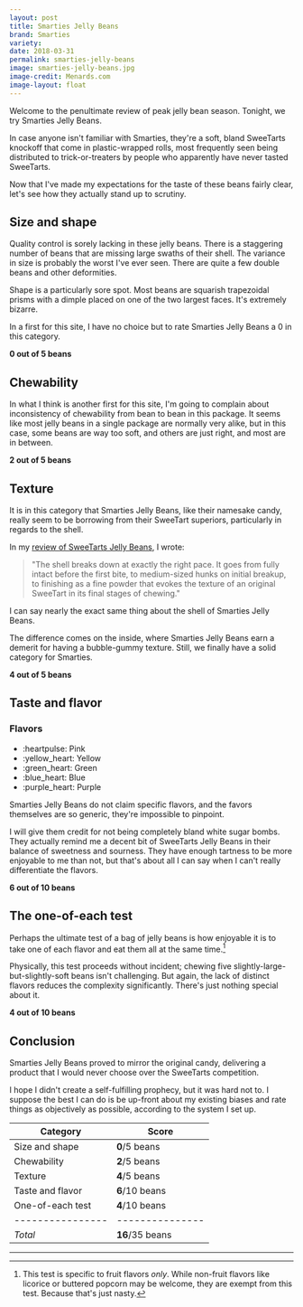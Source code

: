 ```yaml
---
layout: post
title: Smarties Jelly Beans
brand: Smarties
variety:
date: 2018-03-31
permalink: smarties-jelly-beans
image: smarties-jelly-beans.jpg
image-credit: Menards.com
image-layout: float
---
```


Welcome to the penultimate review of peak jelly bean season.
Tonight, we try Smarties Jelly Beans.

In case anyone isn't familiar with Smarties,
they're a soft, bland SweeTarts knockoff
that come in plastic-wrapped rolls,
most frequently seen being distributed to trick-or-treaters
by people who apparently have never tasted SweeTarts.

Now that I've made my expectations for the taste of these beans fairly clear,
let's see how they actually stand up to scrutiny.


## Size and shape

Quality control is sorely lacking in these jelly beans.
There is a staggering number of beans that are
missing large swaths of their shell.
The variance in size is probably the worst I've ever seen.
There are quite a few double beans and other deformities.

Shape is a particularly sore spot.
Most beans are squarish trapezoidal prisms
with a dimple placed on one of the two largest faces.
It's extremely bizarre.

In a first for this site, I have no choice but to rate
Smarties Jelly Beans a 0 in this category.

**0 out of 5 beans**


## Chewability

In what I think is another first for this site,
I'm going to complain about inconsistency of chewability
from bean to bean in this package.
It seems like most jelly beans in a single package are normally very alike,
but in this case, some beans are way too soft,
and others are just right, and most are in between.

**2 out of 5 beans**


## Texture

It is in this category that Smarties Jelly Beans, like their namesake candy,
really seem to be borrowing from their SweeTart superiors,
particularly in regards to the shell.

In my [review of SweeTarts Jelly Beans](/sweetarts-jelly-beans), I wrote:

> "The shell breaks down at exactly the right pace.
   It goes from fully intact before the first bite,
   to medium-sized hunks on initial breakup,
   to finishing as a fine powder that evokes the texture of
   an original SweeTart in its final stages of chewing."

I can say nearly the exact same thing about the shell of Smarties Jelly Beans.

The difference comes on the inside, where Smarties Jelly Beans
earn a demerit for having a bubble-gummy texture.
Still, we finally have a solid category for Smarties.

**4 out of 5 beans**


## Taste and flavor

<div class="inset">
    <h3>Flavors</h3>
    <ul class="emoji-list">
        <li>:heartpulse: Pink</li>
        <li>:yellow_heart: Yellow</li>
        <li>:green_heart: Green</li>
        <li>:blue_heart: Blue</li>
        <li>:purple_heart: Purple</li>
    </ul>
</div>

Smarties Jelly Beans do not claim specific flavors,
and the favors themselves are so generic, they're impossible to pinpoint.

I will give them credit for not being completely bland white sugar bombs.
They actually remind me a decent bit of SweeTarts Jelly Beans
in their balance of sweetness and sourness.
They have enough tartness to be more enjoyable to me than not,
but that's about all I can say when I can't really differentiate the flavors.

**6 out of 10 beans**


## The one-of-each test

Perhaps the ultimate test of a bag of jelly beans is how enjoyable it is
to take one of each flavor and eat them all at the same time.[^1]

Physically, this test proceeds without incident;
chewing five slightly-large-but-slightly-soft beans isn't challenging.
But again, the lack of distinct flavors reduces the complexity significantly.
There's just nothing special about it.

**4 out of 10 beans**


## Conclusion

Smarties Jelly Beans proved to mirror the original candy,
delivering a product that I would never choose over the SweeTarts competition.

I hope I didn't create a self-fulfilling prophecy, but it was hard not to.
I suppose the best I can do is be up-front about my existing biases
and rate things as objectively as possible, according to the system I set up.

Category         | Score
---------------- | ---------------
Size and shape   | **0**/5 beans
Chewability      | **2**/5 beans
Texture          | **4**/5 beans
Taste and flavor | **6**/10 beans
One-of-each test | **4**/10 beans
---------------- | ---------------
_Total_          | **16**/35 beans


---

[^1]: This test is specific to fruit flavors _only_. While non-fruit flavors like licorice or buttered popcorn may be welcome, they are exempt from this test. Because that's just nasty.
